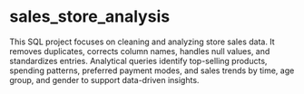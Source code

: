 # sales_store_analysis
This SQL project focuses on cleaning and analyzing store sales data. It removes duplicates, corrects column names, handles null values, and standardizes entries. Analytical queries identify top-selling products, spending patterns, preferred payment modes, and sales trends by time, age group, and gender to support data-driven insights.
